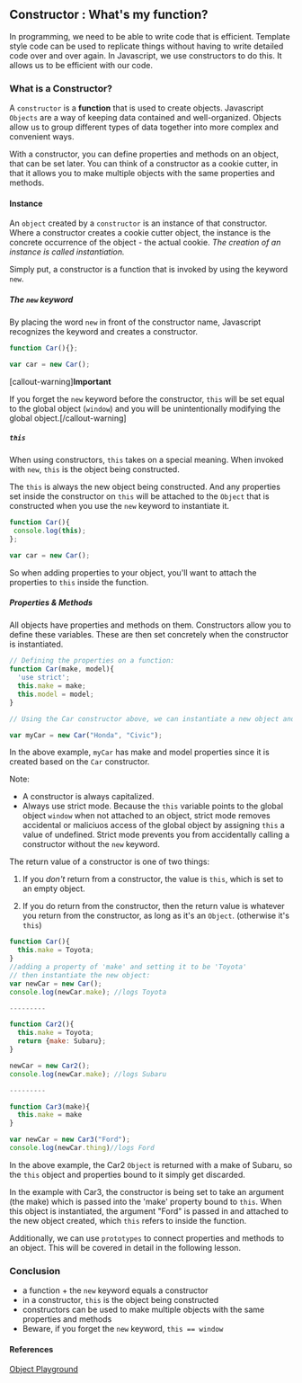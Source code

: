 ## Constructor : What's my function?

In programming, we need to be able to write code that is efficient. Template style code can be used to replicate things without having to write detailed code over and over again. In Javascript, we use constructors to do this. It allows us to be efficient with our code.


### What is a Constructor?

 A `constructor` is a **function** that is used to create objects. Javascript `Objects` are a way of keeping data contained and well-organized. Objects allow us to group different types of data together into more complex and convenient ways.

 With a constructor, you can define properties and methods on an object, that can be set later. You can think of a constructor as a cookie cutter, in that it allows you to make multiple objects with the same properties and methods.

 #### Instance

 An `object` created by a `constructor` is an instance of that constructor. Where a constructor creates a cookie cutter object, the instance is the concrete occurrence of the object - the actual cookie. *The creation of an instance is called instantiation.*

 Simply put, a constructor is a function that is invoked by using the keyword `new`.

 ##### The `new` keyword
 By placing the word `new` in front of the constructor name, Javascript recognizes the keyword and creates a constructor.

 ```js
 function Car(){};

 var car = new Car();
 ```

 [callout-warning]**Important**

 If you forget the `new` keyword before the constructor, `this` will be set equal to the global object (`window`) and you will be unintentionally modifying the global object.[/callout-warning]

 ##### `this`
When using constructors, `this` takes on a special meaning.
When invoked with `new`, `this` is the object being constructed.

The `this` is always the new object being constructed. And any properties set inside the constructor on `this` will be attached to the `Object` that is constructed when you use the `new` keyword to instantiate it.

 ```js
 function Car(){
  console.log(this);
 };

 var car = new Car();

 ```


 So when adding properties to your object, you'll want to attach the properties to `this` inside the function.

 ##### Properties & Methods
 All objects have properties and methods on them. Constructors allow you to define these variables. These are then set concretely when the constructor is instantiated.


```js
// Defining the properties on a function:
function Car(make, model){
  'use strict';
  this.make = make;
  this.model = model;
}

// Using the Car constructor above, we can instantiate a new object and set the properties:

var myCar = new Car("Honda", "Civic");
```
In the above example, `myCar` has make and model properties since it is created based on the `Car` constructor.

Note:

- A constructor is always capitalized.
- Always use strict mode. Because the `this` variable points to the global object `window` when not attached to an object, strict mode removes accidental or maliciuos access of the global object by assigning `this` a value of undefined. Strict mode prevents you from accidentally calling a constructor without the `new` keyword.

The return value of a constructor is one of two things:

1. If you *don't* return from a constructor, the value is `this`, which is set to an empty object.

2. If you do return from the constructor, then the return value is whatever you return from the constructor, as long as it's an `Object`. (otherwise it's `this`)

```js
function Car(){
  this.make = Toyota;
}
//adding a property of 'make' and setting it to be 'Toyota'
// then instantiate the new object:
var newCar = new Car();
console.log(newCar.make); //logs Toyota

---------

function Car2(){
  this.make = Toyota;
  return {make: Subaru};
}

newCar = new Car2();
console.log(newCar.make); //logs Subaru

---------

function Car3(make){
  this.make = make
}

var newCar = new Car3("Ford");
console.log(newCar.thing)//logs Ford
```

In the above example, the Car2 `Object` is returned with a make of Subaru, so the `this` object and properties bound to it simply get discarded.

In the example with Car3, the constructor is being set to take an argument (the make) which is passed into the 'make' property bound to `this`. When this object is instantiated, the argument "Ford" is passed in and attached to the new object created, which `this` refers to inside the function.

 Additionally, we can use `prototypes` to connect properties and methods to an object. This will be covered in detail in the following lesson.





### Conclusion

- a function + the `new` keyword equals a constructor
- in a constructor, `this` is the object being constructed
- constructors can be used to make multiple objects with the same properties and methods
- Beware, if you forget the `new` keyword, `this == window`

#### References

[Object Playground](http://www.objectplayground.com/)
